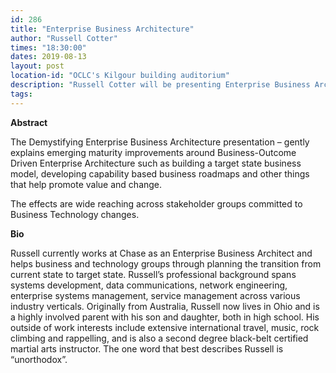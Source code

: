 ```yaml
---
id: 286
title: "Enterprise Business Architecture"
author: "Russell Cotter"
times: "18:30:00"
dates: 2019-08-13
layout: post
location-id: "OCLC's Kilgour building auditorium"  
description: "Russell Cotter will be presenting Enterprise Business Architecture"
tags: 
---
```

**Abstract**

The Demystifying Enterprise Business Architecture presentation – gently explains emerging maturity improvements around Business-Outcome Driven Enterprise Architecture such as building a target state business model, developing capability based business roadmaps and other things that help promote value and change.
 
The effects are wide reaching across stakeholder groups committed to Business Technology changes.

**Bio**

Russell currently works at Chase as an Enterprise Business Architect and helps business and technology groups through planning the transition from current state to target state.
Russell’s professional background spans systems development, data communications, network engineering, enterprise systems management, service management across various industry verticals.
Originally from Australia, Russell now lives in Ohio and is a highly involved parent with his son and daughter, both in high school.  His outside of work interests include extensive international travel, music, rock climbing and rappelling, and is also a second degree black-belt certified martial arts instructor.
The one word that best describes Russell is “unorthodox”.